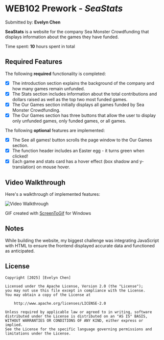 # WEB102 Prework - *SeaStats*

Submitted by: **Evelyn Chen**

**SeaStats** is a website for the company Sea Monster Crowdfunding that displays information about the games they have funded.

Time spent: **10** hours spent in total

## Required Features

The following **required** functionality is completed:

* [x] The introduction section explains the background of the company and how many games remain unfunded.
* [x] The Stats section includes information about the total contributions and dollars raised as well as the top two most funded games.
* [x] The Our Games section initially displays all games funded by Sea Monster Crowdfunding.
* [x] The Our Games section has three buttons that allow the user to display only unfunded games, only funded games, or all games.

The following **optional** features are implemented:

* [x] The See all games! button scrolls the page window to the Our Games section.
* [x] The function header includes an Easter egg - it turns green when clicked!
* [x] Each game and stats card has a hover effect (box shadow and y-translation) on mouse hover.

## Video Walkthrough

Here's a walkthrough of implemented features:

<img src='./assets/video_walkthrough.gif' title='Video Walkthrough' width='' alt='Video Walkthrough' />

<!-- Replace this with whatever GIF tool you used! -->
GIF created with [ScreenToGif](https://www.screentogif.com/) for Windows

## Notes

While building the website, my biggest challenge was integrating JavaScript with HTML to ensure the frontend displayed accurate data and functioned as anticipated.

## License

    Copyright [2025] [Evelyn Chen]

    Licensed under the Apache License, Version 2.0 (the "License");
    you may not use this file except in compliance with the License.
    You may obtain a copy of the License at

        http://www.apache.org/licenses/LICENSE-2.0

    Unless required by applicable law or agreed to in writing, software
    distributed under the License is distributed on an "AS IS" BASIS,
    WITHOUT WARRANTIES OR CONDITIONS OF ANY KIND, either express or implied.
    See the License for the specific language governing permissions and
    limitations under the License.
